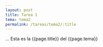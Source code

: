 ```yaml
---
layout: post
title: Tarea 1
tema: tema2
permalink: /tareas/tema2/:title
---
```


...
Esta es la {{page.title}} del {{page.tema}}